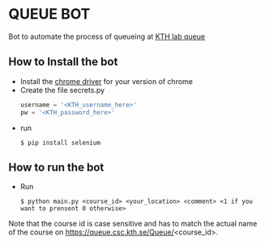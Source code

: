 # QUEUE BOT
Bot to automate the process of queueing at [KTH lab queue](https://queue.csc.kth.se)

## How to Install the bot 
- Install the [chrome driver](https://chromedriver.chromium.org/downloads) for your version of chrome 
- Create the file secrets.py 
    ```python
    username = '<KTH_username_here>'
    pw = '<KTH_password_here>'
    ```
- run 
    ```
    $ pip install selenium
    ```
## How to run the bot
- Run
    ```
    $ python main.py <course_id> <your_location> <comment> <1 if you want to prensent 0 otherwise>
    ```
Note that the course id is case sensitive and has to match the actual name of the course on https://queue.csc.kth.se/Queue/<course_id>.